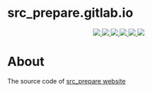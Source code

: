 # src_prepare.gitlab.io

<p align="center">
    <a href="https://gitlab.com/src_prepare/src_prepare.gitlab.io/pipelines">
        <img src="https://gitlab.com/src_prepare/src_prepare.gitlab.io/badges/master/pipeline.svg">
    </a>
    <a href="https://gitlab.com/src_prepare/src_prepare.gitlab.io/">
        <img src="https://gitlab.com/src_prepare/badge/-/raw/master/hosted_on-gitlab-orange.svg">
    </a>
    <a href="https://gentoo.org/">
        <img src="https://gitlab.com/src_prepare/badge/-/raw/master/powered-by-gentoo-linux-tyrian.svg">
    </a>
    <a href="./LICENSE">
        <img src="https://gitlab.com/src_prepare/badge/-/raw/master/license-isc-blue.svg">
    </a>
    <a href="https://app.element.io/#/room/#src_prepare:matrix.org">
        <img src="https://gitlab.com/src_prepare/badge/-/raw/master/chat-matrix-green.svg">
    </a>
    <a href="https://gitlab.com/src_prepare/src_prepare.gitlab.io/commits/master.atom">
        <img src="https://gitlab.com/src_prepare/badge/-/raw/master/feed-atom-orange.svg">
    </a>
</p>


# About

The source code of [src_prepare website](https://src_prepare.gitlab.io)
